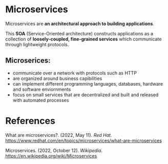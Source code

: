 # Microservices 

Microservices are **an architectural approach to building applications**. 

This **SOA** (Service-Oriented architecture) constructs applications as a collection of **loosely-coupled, fine-grained services** which communicate through lightweight protocols. 

## Microserices: 
- communicate over a network with protocols such as HTTP
- are organized around business capibilities 
- can implement different programming languages, databases, hardware and software enviornments 
- focus on small services that are decentralized and built and released with automated processes 



# References 
What are microservices?. (2022, May 11). *Red Hat*. <https://www.redhat.com/en/topics/microservices/what-are-microservices> 

Microservices. (2022, October 12). *Wikipedia*. <https://en.wikipedia.org/wiki/Microservices> 
